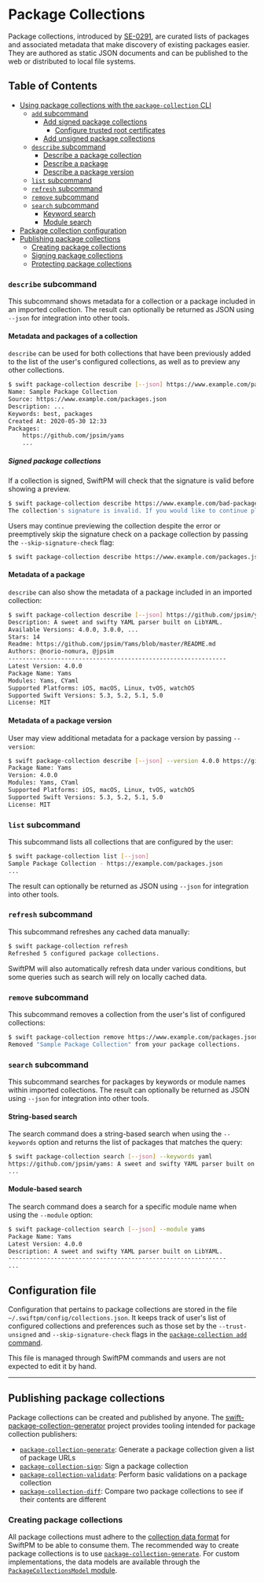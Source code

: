 # Package Collections

Package collections, introduced by [SE-0291](https://github.com/swiftlang/swift-evolution/blob/main/proposals/0291-package-collections.md), are
curated lists of packages and associated metadata that make discovery of existing packages easier. They are authored as static JSON documents 
and can be published to the web or distributed to local file systems. 

## Table of Contents

- [Using package collections with the `package-collection` CLI](#using-package-collections)
  - [`add` subcommand](#add-subcommand)
    - [Add signed package collections](#signed-package-collections)
      - [Configure trusted root certificates](#trusted-root-certificates)
    - [Add unsigned package collections](#unsigned-package-collections)
  - [`describe` subcommand](#describe-subcommand)
    - [Describe a package collection](#metadata-and-packages-of-a-collection)
    - [Describe a package](#metadata-of-a-package)
    - [Describe a package version](#metadata-of-a-package-version)
  - [`list` subcommand](#list-subcommand)
  - [`refresh` subcommand](#refresh-subcommand)
  - [`remove` subcommand](#remove-subcommand)
  - [`search` subcommand](#search-subcommand)
    - [Keyword search](#string-based-search)
    - [Module search](#module-based-search)
- [Package collection configuration](#configuration-file)
- [Publishing package collections](#publishing-package-collections)
  - [Creating package collections](#creating-package-collections)
  - [Signing package collections](#package-collection-signing-optional)
  - [Protecting package collections](#protecting-package-collections)

<!--## Using package collections-->
<!---->
<!--With the `swift package-collection` command-line interface, SwiftPM users can subscribe to package collections. Contents of imported package -->
<!--collections are accessible to any clients of [libSwiftPM](libSwiftPM.md).-->
<!---->
<!--`swift package-collection` has the following subcommands:-->
<!--- [`add`](#add-subcommand): Add a new collection-->
<!--- [`describe`](#describe-subcommand): Get metadata for a collection or a package included in an imported collection-->
<!--- [`list`](#list-subcommand): List configured collections-->
<!--- [`refresh`](#refresh-subcommand): Refresh configured collections-->
<!--- [`remove`](#remove-subcommand): Remove a configured collection-->
<!--- [`search`](#search-subcommand): Search for packages by keywords or module names within imported collections-->

<!--### `add` subcommand-->
<!---->
<!--This subcommand adds a package collection hosted on the web (HTTPS required):-->
<!---->
<!--```bash-->
<!--$ swift package-collection add https://www.example.com/packages.json-->
<!--Added "Sample Package Collection" to your package collections.-->
<!--```-->
<!---->
<!--Or found in the local file system:-->
<!---->
<!--```bash-->
<!--$ swift package-collection add file:///absolute/path/to/packages.json-->
<!--Added "Sample Package Collection" to your package collections.-->
<!--```-->
<!---->
<!--The optional `order` hint can be used to order collections and may potentially influence ranking in search results:-->
<!---->
<!--```bash-->
<!--$ swift package-collection add https://www.example.com/packages.json [--order N]-->
<!--Added "Sample Package Collection" to your package collections.-->
<!--```-->
<!---->
<!--#### Signed package collections-->
<!---->
<!--Package collection publishers may sign a collection to protect its contents from being tampered with. If a collection is signed, SwiftPM will check that the -->
<!--signature is valid before importing it and return an error if any of these fails:-->
<!--- The file's contents, signature excluded, must match what was used to generate the signature. In other words, this checks to see if the collection has been altered since it was signed.-->
<!--- The signing certificate must meet all the [requirements](#requirements-on-signing-certificate).-->
<!---->
<!--```bash-->
<!--$ swift package-collection add https://www.example.com/bad-packages.json-->
<!--The collection's signature is invalid. If you would like to continue please rerun command with '--skip-signature-check'.-->
<!--```-->
<!---->
<!--Users may continue adding the collection despite the error or preemptively skip the signature check on a package collection by passing the `--skip-signature-check` flag:-->
<!---->
<!--```bash-->
<!--$ swift package-collection add https://www.example.com/packages.json --skip-signature-check-->
<!--```-->
<!---->
<!--For package collections hosted on the web, publishers may ask SwiftPM to [enforce the signature requirement](#protecting-package-collections). If a package collection is-->
<!--expected to be signed but it isn't, user will see the following error message:-->
<!---->
<!--```bash-->
<!--$ swift package-collection add https://www.example.com/bad-packages.json-->
<!--The collection is missing required signature, which means it might have been compromised.-->
<!--```-->
<!---->
<!--Users should NOT add the package collection in this case.-->
<!---->
<!--##### Trusted root certificates-->
<!---->
<!--Since generating a collection signature requires a certificate, part of the signature check involves validating the certificate and its chain and making sure that the root certificate is trusted.-->
<!---->
<!--On Apple platforms, all root certificates that come preinstalled with the OS are automatically trusted. Users may include additional certificates to trust by placing -->
<!--them in the `~/.swiftpm/config/trust-root-certs` directory. -->
<!---->
<!--On non-Apple platforms, there are no trusted root certificates by default other than those shipped with the [certificate-pinning configuration](#protecting-package-collections). Only those -->
<!--found in `~/.swiftpm/config/trust-root-certs` are trusted. This means that the signature check will always fail unless the `trust-root-certs` directory is set up:-->
<!---->
<!--```bash-->
<!--$ swift package-collection add https://www.example.com/packages.json-->
<!--The collection's signature cannot be verified due to missing configuration.-->
<!--```-->
<!---->
<!--Users can explicitly specify they trust a publisher and any collections they publish, by obtaining that publisher's root certificate and saving it to `~/.swiftpm/config/trust-root-certs`. The -->
<!--root certificates must be DER-encoded. Since SwiftPM trusts all certificate chains under a root, depending on what roots are installed, some publishers may already be trusted implicitly and -->
<!--users don't need to explicitly specify each one. -->
<!---->
<!--#### Unsigned package collections-->
<!---->
<!--Users will get an error when trying to add an unsigned package collection:-->
<!---->
<!--```bash-->
<!--$ swift package-collection add https://www.example.com/packages.json-->
<!--The collection is not signed. If you would still like to add it please rerun 'add' with '--trust-unsigned'.-->
<!--```-->
<!---->
<!--To continue user must confirm their trust by passing the `--trust-unsigned` flag:-->
<!---->
<!--```bash-->
<!--$ swift package-collection add https://www.example.com/packages.json --trust-unsigned-->
<!--```-->
<!---->
<!--The `--skip-signature-check` flag has no effects on unsigned collections.-->
<!---->
### `describe` subcommand

This subcommand shows metadata for a collection or a package included in an imported collection. The result can optionally be returned as JSON using `--json` for
integration into other tools.

#### Metadata and packages of a collection

`describe` can be used for both collections that have been previously added to the list of the user's configured collections, as well as to preview any other collections.

```bash
$ swift package-collection describe [--json] https://www.example.com/packages.json
Name: Sample Package Collection
Source: https://www.example.com/packages.json
Description: ...
Keywords: best, packages
Created At: 2020-05-30 12:33
Packages:
    https://github.com/jpsim/yams
    ...
```

##### Signed package collections

If a collection is signed, SwiftPM will check that the signature is valid before showing a preview.

```bash
$ swift package-collection describe https://www.example.com/bad-packages.json
The collection's signature is invalid. If you would like to continue please rerun command with '--skip-signature-check'.
```

Users may continue previewing the collection despite the error or preemptively skip the signature check on a package collection by passing the `--skip-signature-check` flag:

```bash
$ swift package-collection describe https://www.example.com/packages.json --skip-signature-check
```

#### Metadata of a package

`describe` can also show the metadata of a package included in an imported collection:

```bash
$ swift package-collection describe [--json] https://github.com/jpsim/yams
Description: A sweet and swifty YAML parser built on LibYAML.
Available Versions: 4.0.0, 3.0.0, ...
Stars: 14
Readme: https://github.com/jpsim/Yams/blob/master/README.md
Authors: @norio-nomura, @jpsim
--------------------------------------------------------------
Latest Version: 4.0.0
Package Name: Yams
Modules: Yams, CYaml
Supported Platforms: iOS, macOS, Linux, tvOS, watchOS
Supported Swift Versions: 5.3, 5.2, 5.1, 5.0
License: MIT
```

#### Metadata of a package version

User may view additional metadata for a package version by passing `--version`:

```bash
$ swift package-collection describe [--json] --version 4.0.0 https://github.com/jpsim/yams
Package Name: Yams
Version: 4.0.0
Modules: Yams, CYaml
Supported Platforms: iOS, macOS, Linux, tvOS, watchOS
Supported Swift Versions: 5.3, 5.2, 5.1, 5.0
License: MIT
```

### `list` subcommand

This subcommand lists all collections that are configured by the user:

```bash
$ swift package-collection list [--json]
Sample Package Collection - https://example.com/packages.json
...
```

The result can optionally be returned as JSON using `--json` for integration into other tools.

### `refresh` subcommand

This subcommand refreshes any cached data manually:

```bash
$ swift package-collection refresh
Refreshed 5 configured package collections.
```

SwiftPM will also automatically refresh data under various conditions, but some queries such as search will rely on locally cached data.

### `remove` subcommand

This subcommand removes a collection from the user's list of configured collections:

```bash
$ swift package-collection remove https://www.example.com/packages.json
Removed "Sample Package Collection" from your package collections.
```

### `search` subcommand

This subcommand searches for packages by keywords or module names within imported collections. The result can optionally be returned as JSON using `--json` for
integration into other tools.

#### String-based search

The search command does a string-based search when using the `--keywords` option and returns the list of packages that matches the query:

```bash
$ swift package-collection search [--json] --keywords yaml
https://github.com/jpsim/yams: A sweet and swifty YAML parser built on LibYAML.
...
```

#### Module-based search

The search command does a search for a specific module name when using the `--module` option:

```bash
$ swift package-collection search [--json] --module yams
Package Name: Yams
Latest Version: 4.0.0
Description: A sweet and swifty YAML parser built on LibYAML.
--------------------------------------------------------------
...
```

## Configuration file

Configuration that pertains to package collections are stored in the file `~/.swiftpm/config/collections.json`. It keeps track of user's list of configured collections
and preferences such as those set by the `--trust-unsigned` and `--skip-signature-check` flags in the [`package-collection add` command](#add-subcommand). 

This file is managed through SwiftPM commands and users are not expected to edit it by hand.

---

## Publishing package collections

Package collections can be created and published by anyone. The [swift-package-collection-generator](https://github.com/apple/swift-package-collection-generator) project provides tooling 
intended for package collection publishers:
- [`package-collection-generate`](https://github.com/apple/swift-package-collection-generator/tree/main/Sources/PackageCollectionGenerator): Generate a package collection given a list of package URLs
- [`package-collection-sign`](https://github.com/apple/swift-package-collection-generator/tree/main/Sources/PackageCollectionSigner): Sign a package collection
- [`package-collection-validate`](https://github.com/apple/swift-package-collection-generator/tree/main/Sources/PackageCollectionValidator): Perform basic validations on a package collection
- [`package-collection-diff`](https://github.com/apple/swift-package-collection-generator/tree/main/Sources/PackageCollectionDiff): Compare two package collections to see if their contents are different 

### Creating package collections

All package collections must adhere to the [collection data format](../Sources/PackageCollectionsModel/Formats/v1.md) for SwiftPM to be able to consume them. The recommended way
to create package collections is to use [`package-collection-generate`](https://github.com/apple/swift-package-collection-generator/tree/main/Sources/PackageCollectionGenerator). For custom implementations, the data models are available through the [`PackageCollectionsModel` module](../Sources/PackageCollectionsModel).

<!--### Package collection signing (optional)-->
<!---->
<!--Package collections can be signed to establish authenticity and protect their integrity. Doing this is optional. Users will be prompted for confirmation before they can add an [unsigned collection](#unsigned-package-collections).-->
<!---->
<!--[`package-collection-sign`](https://github.com/apple/swift-package-collection-generator/tree/main/Sources/PackageCollectionSigner) helps publishers sign their package -->
<!--collections. To generate a signature one must provide:-->
<!--- The package collection file to be signed-->
<!--- A code signing certificate (DER-encoded)-->
<!--- The certificate's private key (PEM-encoded)-->
<!--- The certificate's chain in its entirety-->
<!---->
<!--A signed package collection has an extra `signature` object:-->
<!---->
<!--```json-->
<!--{-->
<!--  ...,-->
<!--  "signature": {-->
<!--    "signature": "<SIGNATURE>",-->
<!--    "certificate": {-->
<!--      "subject": {-->
<!--        "commonName": "Jane Doe",-->
<!--        ...-->
<!--      },-->
<!--      "issuer": {-->
<!--        "commonName": "Sample CA",-->
<!--        ...-->
<!--      }-->
<!--    }-->
<!--  }-->
<!--}-->
<!--```-->
<!---->
<!--- The signature string (represented by `"<SIGNATURE>"`) is used to verify the contents of the collection file haven't been tampered with since it was signed when SwiftPM user [adds the collection](#signed-package-collections) to their configured list of collections. It includes the certificate's public key and chain.-->
<!--- `certificate` contains details extracted from the signing certificate. `subject.commonName` should be consistent with the name of the publisher so that it's recognizable by users. The root of the certificate must be [installed and trusted on users' machines](#trusted-root-certificates). -->

<!--#### Requirements on signing certificate-->
<!---->
<!--Certificates used for signing package collections must meet the following requirements, which are checked and enforced during signature generation (publishers) and verification (SwiftPM users):-->
<!--- The timestamp at which signing/verification is done must fall within the signing certificate's validity period.-->
<!--- The certificate's "Extended Key Usage" extension must include "Code Signing".-->
<!--- The certificate must use either 256-bit EC (recommended for enhanced security) or 2048-bit RSA key.-->
<!--- The certificate must not be revoked. The certificate authority must support OCSP, which means the certificate must have the "Certificate Authority Information Access" extension that includes OCSP as a method, specifying the responder's URL.-->
<!--- The certificate chain is valid and root certificate must be trusted.-->
<!---->
<!--Non-expired, non-revoked Swift Package Collection certificates from [developer.apple.com](https://developer.apple.com) satisfy all of the criteria above.-->

<!--##### Trusted root certificates-->
<!---->
<!--With the `package-collection-sign` tool, the root certificate provided as input for signing a collection is automatically trusted. When SwiftPM user tries to add the collection, however,-->
<!--the root certificate must either be preinstalled with the OS (Apple platforms only) or found in the `~/.swiftpm/config/trust-root-certs` directory (all platforms) or shipped with -->
<!--the [certificate-pinning configuration](#protecting-package-collections), otherwise the [signature check](#signed-package-collections) will fail. Collection publishers should make the DER-encoded -->
<!--root certificate(s) that they use downloadable so that users can adjust their setup if needed.-->

<!--### Protecting package collections-->
<!---->
<!--[Signing](#package-collection-signing-optional) can provide some degree of protection on package collections and reduce the risks of their contents being modified by malicious actors, but it doesn't-->
<!--prevent the following attack vectors:-->
<!--- **Signature stripping**: This involves attackers removing signature from a signed collection, causing it to be downloaded as an [unsigned collection](#unsigned-package-collections) and bypassing signature check. In this case, publishers should make it known that the collection is signed, and SwiftPM users should abort the `add` operation when the "unsigned" warning appears on a supposedly signed collection.-->
<!--- **Signature replacement**: Attackers may modify a collection then re-sign it using a different certificate, either pretend to be the same entity or as some other entity, and SwiftPM will accept it as long as the [signature is valid](#signed-package-collections).-->
<!---->
<!--To defend against these attacks, SwiftPM has certificate-pinning configuration that allows collection publishers to:-->
<!--- Require signature check on their collections — this defends against "signature stripping".-->
<!--- Restrict what certificate can be used for signing — this defends against "signature replacement".-->
<!---->
<!--The process for collection publishers to define their certificate-pinning configuration is as follows:-->
<!--1. Edit [`PackageCollectionSourceCertificatePolicy`](../Sources/PackageCollections/PackageCollections+CertificatePolicy.swift) and add an entry to the `defaultSourceCertPolicies` dictionary:-->
<!---->
<!--```swift-->
<!--private static let defaultSourceCertPolicies: [String: CertificatePolicyConfig] = [-->
<!--    // The key should be the "host" component of the package collection URL.-->
<!--    // This would require all package collections hosted on this domain to be signed.-->
<!--    "www.example.com": CertificatePolicyConfig(-->
<!--        // The signing certificate must have this subject user ID-->
<!--        certPolicyKey: CertificatePolicyKey.default(subjectUserID: "exampleUserID"),-->
<!--        /*-->
<!--         To compute base64-encoded string of a certificate:-->
<!--         let certificateURL = URL(fileURLWithPath: <path to DER-encoded root certificate file>)-->
<!--         let certificateData = try Data(contentsOf: certificateURL)-->
<!--         let base64EncoodedCertificate = certificateData.base64EncodedString()-->
<!--         */-->
<!--        base64EncodedRootCerts: ["<base64-encoded root certificate>"]-->
<!--    )-->
<!--]-->
<!--```-->
<!---->
<!--2. Open a pull request for review. The requestor must be able to provide proof of their identity and ownership on the domain:-->
<!--    - The requestor must provide the actual certificate files (DER-encoded). The SwiftPM team will verify that the certificate chain is valid and the values provided in the PR are correct.-->
<!--    - The requestor must add a TXT record referencing the pull request. The SwiftPM team will run `dig -t txt <DOMAIN>` to verify. This would act as proof of domain ownership.-->
<!--3. After the changes are accepted, they will take effect in the next SwiftPM release.-->
<!---->
<!--Since certificate-pinning configuration is associated with web domains, it can only be applied to signed collections hosted on the web (i.e., URL begins with  `https://`) and does -->
<!--not cover those found on local file system (i.e., URL begins with `file://`). -->
